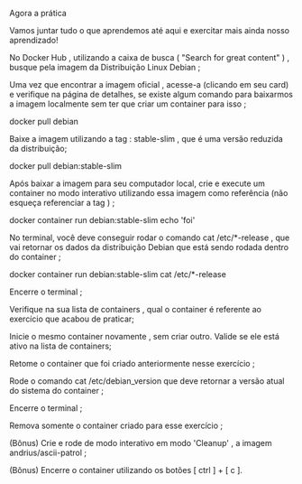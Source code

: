 Agora a prática

Vamos juntar tudo o que aprendemos até aqui e exercitar mais ainda nosso aprendizado!

No Docker Hub , utilizando a caixa de busca ( "Search for great content" ) , busque pela imagem da Distribuição Linux Debian ;

Uma vez que encontrar a imagem oficial , acesse-a (clicando em seu card) e verifique na página de detalhes, se existe algum comando para baixarmos a imagem localmente sem ter que criar um container para isso ;

docker pull debian

Baixe a imagem utilizando a tag : stable-slim , que é uma versão reduzida da distribuição;

docker pull debian:stable-slim

Após baixar a imagem para seu computador local, crie e execute um container no modo interativo utilizando essa imagem como referência (não esqueça referenciar a tag ) ;

docker container run debian:stable-slim echo 'foi'

No terminal, você deve conseguir rodar o comando cat /etc/*-release , que vai retornar os dados da distribuição Debian que está sendo rodada dentro do container ;

docker container run debian:stable-slim cat /etc/*-release

Encerre o terminal ;

Verifique na sua lista de containers , qual o container é referente ao exercício que acabou de praticar;

Inicie o mesmo container novamente , sem criar outro. Valide se ele está ativo na lista de containers;

Retome o container que foi criado anteriormente nesse exercício ;

Rode o comando cat /etc/debian_version que deve retornar a versão atual do sistema do container ;

Encerre o terminal ;

Remova somente o container criado para esse exercício ;

(Bônus) Crie e rode de modo interativo em modo 'Cleanup' , a imagem andrius/ascii-patrol ;

(Bônus) Encerre o container utilizando os botões [ ctrl ] + [ c ].

